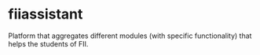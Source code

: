 # fiiassistant
Platform that aggregates different modules (with specific functionality) that helps the students of FII.

